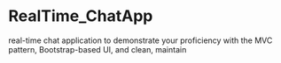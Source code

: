 # RealTime_ChatApp
 real-time chat application to demonstrate your proficiency with the MVC pattern, Bootstrap-based UI, and clean, maintain 
